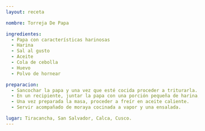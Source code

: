 ```yaml
---
layout: receta

nombre: Torreja De Papa

ingredientes:
  - Papa con características harinosas
  - Harina
  - Sal al gusto
  - Aceite
  - Cola de cebolla
  - Huevo
  - Polvo de hornear

preparacion:
  - Sancochar la papa y una vez que esté cocida proceder a triturarla.
  - En un recipiente, juntar la papa con una porción pequeña de harina, huevo, la cola de cebolla, polvo de hornear y sal gusto; mezclar todo muy bien. La masa debe ser compacta.
  - Una vez preparada la masa, proceder a freír en aceite caliente.
  - Servir acompañado de moraya cocinada a vapor y una ensalada. 

lugar: Tiracancha, San Salvador, Calca, Cusco.
---
```

